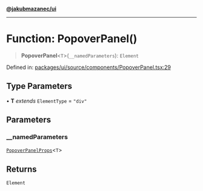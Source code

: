 [**@jakubmazanec/ui**](../README.md)

---

# Function: PopoverPanel()

> **PopoverPanel**\<`T`\>(`__namedParameters`): `Element`

Defined in:
[packages/ui/source/components/PopoverPanel.tsx:29](https://github.com/jakubmazanec/tools/blob/40ba1fb8bbde716fbe797d7886fffe14521e098a/packages/ui/source/components/PopoverPanel.tsx#L29)

## Type Parameters

• **T** _extends_ `ElementType` = `"div"`

## Parameters

### \_\_namedParameters

[`PopoverPanelProps`](../type-aliases/PopoverPanelProps.md)\<`T`\>

## Returns

`Element`
